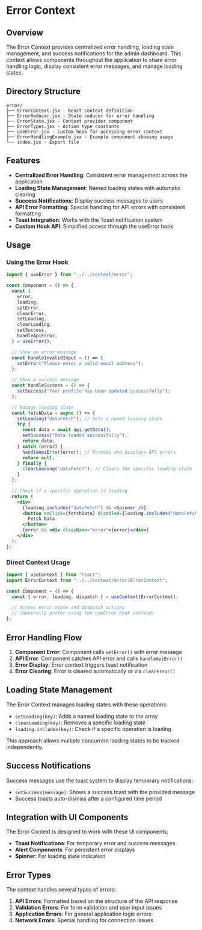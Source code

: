 # Error Context

## Overview

The Error Context provides centralized error handling, loading state management, and success notifications for the admin dashboard. This context allows components throughout the application to share error handling logic, display consistent error messages, and manage loading states.

## Directory Structure

```
error/
├── ErrorContext.jsx - React context definition
├── ErrorReducer.jsx - State reducer for error handling
├── ErrorState.jsx - Context provider component
├── ErrorTypes.jsx - Action type constants
├── useError.jsx - Custom hook for accessing error context
├── ErrorHandlingExample.jsx - Example component showing usage
└── index.jsx - Export file
```

## Features

- **Centralized Error Handling**: Consistent error management across the application
- **Loading State Management**: Named loading states with automatic clearing
- **Success Notifications**: Display success messages to users
- **API Error Formatting**: Special handling for API errors with consistent formatting
- **Toast Integration**: Works with the Toast notification system
- **Custom Hook API**: Simplified access through the useError hook

## Usage

### Using the Error Hook

```jsx
import { useError } from "../../context/error";

const Component = () => {
  const {
    error,
    loading,
    setError,
    clearError,
    setLoading,
    clearLoading,
    setSuccess,
    handleApiError,
  } = useError();

  // Show an error message
  const handleInvalidInput = () => {
    setError("Please enter a valid email address");
  };

  // Show a success message
  const handleSuccess = () => {
    setSuccess("Your profile has been updated successfully");
  };

  // Manage loading state
  const fetchData = async () => {
    setLoading("dataFetch"); // Sets a named loading state
    try {
      const data = await api.getData();
      setSuccess("Data loaded successfully");
      return data;
    } catch (error) {
      handleApiError(error); // Formats and displays API errors
      return null;
    } finally {
      clearLoading("dataFetch"); // Clears the specific loading state
    }
  };

  // Check if a specific operation is loading
  return (
    <div>
      {loading.includes("dataFetch") && <Spinner />}
      <button onClick={fetchData} disabled={loading.includes("dataFetch")}>
        Fetch Data
      </button>
      {error && <div className="error">{error}</div>}
    </div>
  );
};
```

### Direct Context Usage

```jsx
import { useContext } from "react";
import ErrorContext from "../../context/error/ErrorContext";

const Component = () => {
  const { error, loading, dispatch } = useContext(ErrorContext);

  // Access error state and dispatch actions
  // (Generally prefer using the useError hook instead)
};
```

## Error Handling Flow

1. **Component Error**: Component calls `setError()` with error message
2. **API Error**: Component catches API error and calls `handleApiError()`
3. **Error Display**: Error context triggers toast notification
4. **Error Clearing**: Error is cleared automatically or via `clearError()`

## Loading State Management

The Error Context manages loading states with these operations:

- `setLoading(key)`: Adds a named loading state to the array
- `clearLoading(key)`: Removes a specific loading state
- `loading.includes(key)`: Check if a specific operation is loading

This approach allows multiple concurrent loading states to be tracked independently.

## Success Notifications

Success messages use the toast system to display temporary notifications:

- `setSuccess(message)`: Shows a success toast with the provided message
- Success toasts auto-dismiss after a configured time period

## Integration with UI Components

The Error Context is designed to work with these UI components:

- **Toast Notifications**: For temporary error and success messages
- **Alert Components**: For persistent error displays
- **Spinner**: For loading state indication

## Error Types

The context handles several types of errors:

1. **API Errors**: Formatted based on the structure of the API response
2. **Validation Errors**: For form validation and user input issues
3. **Application Errors**: For general application logic errors
4. **Network Errors**: Special handling for connection issues
